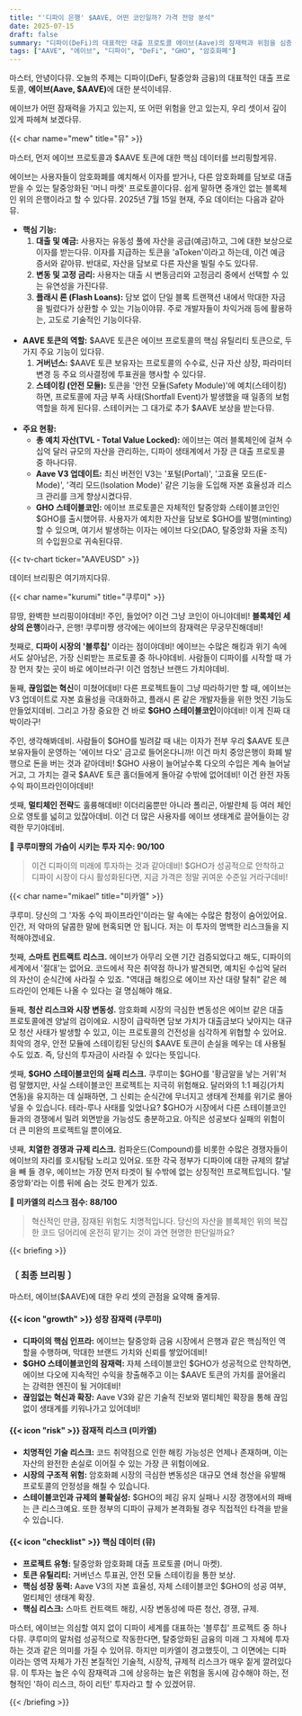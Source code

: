 ```yaml
---
title: "'디파이 은행' $AAVE, 어떤 코인일까? 가격 전망 분석"
date: 2025-07-15
draft: false
summary: "디파이(DeFi)의 대표적인 대출 프로토콜 에이브(Aave)의 잠재력과 위험을 심층 분석합니다. 자체 스테이블코인 $GHO를 통한 성장 가능성과 스마트 컨트랙트, 청산, 규제 리스크 등 핵심 쟁점을 놓고 세 명의 캐릭터가 날카로운 토론을 펼칩니다."
tags: ["AAVE", "에이브", "디파이", "DeFi", "GHO", "암호화폐"]
---
```


<p>마스터, 안녕이다뮤. 오늘의 주제는 디파이(DeFi, 탈중앙화 금융)의 대표적인 대출 프로토콜, <strong>에이브(Aave, $AAVE)</strong>에 대한 분석이네뮤.</p>
<p>에이브가 어떤 잠재력을 가지고 있는지, 또 어떤 위험을 안고 있는지, 우리 셋이서 깊이 있게 파헤쳐 보겠다뮤.</p>

{{< char name="mew" title="뮤" >}}
<p>마스터, 먼저 에이브 프로토콜과 $AAVE 토큰에 대한 핵심 데이터를 브리핑할게뮤.</p>
<p>에이브는 사용자들이 암호화폐를 예치해서 이자를 받거나, 다른 암호화폐를 담보로 대출받을 수 있는 탈중앙화된 '머니 마켓' 프로토콜이다뮤. 쉽게 말하면 중개인 없는 블록체인 위의 은행이라고 할 수 있다뮤. 2025년 7월 15일 현재, 주요 데이터는 다음과 같아뮤.</p>
<ul>
    <li><strong>핵심 기능:</strong>
        <ol>
            <li><strong>대출 및 예금:</strong> 사용자는 유동성 풀에 자산을 공급(예금)하고, 그에 대한 보상으로 이자를 받는다뮤. 이자를 지급하는 토큰을 'aToken'이라고 하는데, 이건 예금 증서와 같아뮤. 반대로, 자산을 담보로 다른 자산을 빌릴 수도 있다뮤.</li>
            <li><strong>변동 및 고정 금리:</strong> 사용자는 대출 시 변동금리와 고정금리 중에서 선택할 수 있는 유연성을 가진다뮤.</li>
            <li><strong>플래시 론 (Flash Loans):</strong> 담보 없이 단일 블록 트랜잭션 내에서 막대한 자금을 빌렸다가 상환할 수 있는 기능이야뮤. 주로 개발자들이 차익거래 등에 활용하는, 고도로 기술적인 기능이다뮤.</li>
        </ol>
    </li><br>
    <li><strong>AAVE 토큰의 역할:</strong> $AAVE 토큰은 에이브 프로토콜의 핵심 유틸리티 토큰으로, 두 가지 주요 기능이 있다뮤.
        <ol>
            <li><strong>거버넌스:</strong> $AAVE 토큰 보유자는 프로토콜의 수수료, 신규 자산 상장, 파라미터 변경 등 주요 의사결정에 투표권을 행사할 수 있다뮤.</li>
            <li><strong>스테이킹 (안전 모듈):</strong> 토큰을 '안전 모듈(Safety Module)'에 예치(스테이킹)하면, 프로토콜에 자금 부족 사태(Shortfall Event)가 발생했을 때 일종의 보험 역할을 하게 된다뮤. 스테이커는 그 대가로 추가 $AAVE 보상을 받는다뮤.</li>
        </ol>
    </li><br>
    <li><strong>주요 현황:</strong>
        <ul>
            <li><strong>총 예치 자산(TVL - Total Value Locked):</strong> 에이브는 여러 블록체인에 걸쳐 수십억 달러 규모의 자산을 관리하는, 디파이 생태계에서 가장 큰 대출 프로토콜 중 하나다뮤.</li>
            <li><strong>Aave V3 업데이트:</strong> 최신 버전인 V3는 '포털(Portal)', '고효율 모드(E-Mode)', '격리 모드(Isolation Mode)' 같은 기능을 도입해 자본 효율성과 리스크 관리를 크게 향상시켰다뮤.</li>
            <li><strong>GHO 스테이블코인:</strong> 에이브 프로토콜은 자체적인 탈중앙화 스테이블코인인 $GHO를 출시했어뮤. 사용자가 예치한 자산을 담보로 $GHO를 발행(minting)할 수 있으며, 여기서 발생하는 이자는 에이브 다오(DAO, 탈중앙화 자율 조직)의 수입원으로 귀속된다뮤.</li>
        </ul>
    </li>
</ul>
{{< tv-chart ticker="AAVEUSD" >}}
<p>데이터 브리핑은 여기까지다뮤.</p>

{{< char name="kurumi" title="쿠루미" >}}
<p>뮤땅, 완벽한 브리핑이야데비! 주인, 들었어? 이건 그냥 코인이 아니야데비! <strong>블록체인 세상의 은행</strong>이라구, 은행! 쿠루미쨩 생각에는 에이브의 잠재력은 무궁무진해데비!</p>
<p>첫째로, <strong>디파이 시장의 '블루칩'</strong> 이라는 점이야데비! 에이브는 수많은 해킹과 위기 속에서도 살아남은, 가장 신뢰받는 프로토콜 중 하나야데비. 사람들이 디파이를 시작할 때 가장 먼저 찾는 곳이 바로 에이브라구! 이건 엄청난 브랜드 가치야데비.</p>
<p>둘째, <strong>끊임없는 혁신</strong>이 미쳤어데비! 다른 프로젝트들이 그냥 따라하기만 할 때, 에이브는 V3 업데이트로 자본 효율성을 극대화하고, 플래시 론 같은 개발자들을 위한 멋진 기능도 만들었지데비. 그리고 가장 중요한 건 바로 <strong>$GHO 스테이블코인</strong>이야데비! 이게 진짜 대박이라구!</p>
<p>주인, 생각해봐데비. 사람들이 $GHO를 빌려갈 때 내는 이자가 전부 우리 $AAVE 토큰 보유자들이 운영하는 '에이브 다오' 금고로 들어온다니까! 이건 마치 중앙은행이 화폐 발행으로 돈을 버는 것과 같아데비! $GHO 사용이 늘어날수록 다오의 수입은 계속 늘어날 거고, 그 가치는 결국 $AAVE 토큰 홀더들에게 돌아갈 수밖에 없어데비! 이건 완전 자동 수익 파이프라인이야데비!</p>
<p>셋째, <strong>멀티체인 전략</strong>도 훌륭해데비! 이더리움뿐만 아니라 폴리곤, 아발란체 등 여러 체인으로 영토를 넓히고 있잖아데비. 이건 더 많은 사용자를 에이브 생태계로 끌어들이는 강력한 무기야데비.</p>
<p><strong>💖 쿠루미쨩의 가슴이 시키는 투자 지수: 90/100</strong></p>
<blockquote>
<p>이건 디파이의 미래에 투자하는 것과 같아데비! $GHO가 성공적으로 안착하고 디파이 시장이 다시 활성화된다면, 지금 가격은 정말 귀여운 수준일 거라구데비!</p>
</blockquote>

{{< char name="mikael" title="미카엘" >}}
<p>쿠루미. 당신의 그 '자동 수익 파이프라인'이라는 말 속에는 수많은 함정이 숨어있어요. 인간, 저 악마의 달콤한 말에 현혹되면 안 됩니다. 저는 이 투자의 명백한 리스크들을 지적해야겠네요.</p>
<p>첫째, <strong>스마트 컨트랙트 리스크.</strong> 에이브가 아무리 오랜 기간 검증되었다고 해도, 디파이의 세계에서 '절대'는 없어요. 코드에서 작은 취약점 하나가 발견되면, 예치된 수십억 달러의 자산이 순식간에 사라질 수 있죠. "역대급 해킹으로 에이브 자산 대량 탈취" 같은 헤드라인이 언제든 나올 수 있다는 걸 명심해야 해요.</p>
<p>둘째, <strong>청산 리스크와 시장 변동성.</strong> 암호화폐 시장의 극심한 변동성은 에이브 같은 대출 프로토콜에겐 양날의 검이에요. 시장이 급락하면 담보 가치가 대출금보다 낮아지는 대규모 청산 사태가 발생할 수 있고, 이는 프로토콜의 건전성을 심각하게 위협할 수 있어요. 최악의 경우, 안전 모듈에 스테이킹된 당신의 $AAVE 토큰이 손실을 메우는 데 사용될 수도 있죠. 즉, 당신의 투자금이 사라질 수 있다는 뜻입니다.</p>
<p>셋째, <strong>$GHO 스테이블코인의 실패 리스크.</strong> 쿠루미는 $GHO를 '황금알을 낳는 거위'처럼 말했지만, 사실 스테이블코인 프로젝트는 지극히 위험해요. 달러와의 1:1 페깅(가치 연동)을 유지하는 데 실패하면, 그 신뢰는 순식간에 무너지고 생태계 전체를 위기로 몰아넣을 수 있습니다. 테라-루나 사태를 잊었나요? $GHO가 시장에서 다른 스테이블코인들과의 경쟁에서 밀려 외면받을 가능성도 충분하고요. 아직은 성공보다 실패의 위험이 더 큰 미완의 프로젝트일 뿐이에요.</p>
<p>넷째, <strong>치열한 경쟁과 규제 리스크.</strong> 컴파운드(Compound)를 비롯한 수많은 경쟁자들이 에이브의 자리를 호시탐탐 노리고 있어요. 또한 각국 정부가 디파이에 대한 규제의 칼날을 빼 들 경우, 에이브는 가장 먼저 타겟이 될 수밖에 없는 상징적인 프로젝트입니다. '탈중앙화'라는 이름 뒤에 숨는 것도 한계가 있죠.</p>
<p><strong>🚨 미카엘의 리스크 점수: 88/100</strong></p>
<blockquote>
<p>혁신적인 만큼, 잠재된 위험도 치명적입니다. 당신의 자산을 블록체인 위의 복잡한 코드 덩어리에 온전히 맡기는 것이 과연 현명한 판단일까요?</p>
</blockquote>

{{< briefing >}}
<h3><strong>〔 최종 브리핑 〕</strong></h3>
<p>마스터, 에이브($AAVE)에 대한 우리 셋의 관점을 요약해 줄게뮤.</p>

<h4><span class="svg-icon">{{< icon "growth" >}}</span> 성장 잠재력 (쿠루미)</h4>
<ul>
    <li><strong>디파이의 핵심 인프라:</strong> 에이브는 탈중앙화 금융 시장에서 은행과 같은 핵심적인 역할을 수행하며, 막대한 브랜드 가치와 신뢰를 쌓았어데비!</li>
    <li><strong>$GHO 스테이블코인의 잠재력:</strong> 자체 스테이블코인 $GHO가 성공적으로 안착하면, 에이브 다오에 지속적인 수익을 창출해주고 이는 $AAVE 토큰의 가치를 끌어올리는 강력한 엔진이 될 거야데비!</li>
    <li><strong>끊임없는 혁신과 확장:</strong> Aave V3와 같은 기술적 진보와 멀티체인 확장을 통해 끊임없이 생태계를 키워나가고 있어데비!</li>
</ul>

<h4><span class="svg-icon">{{< icon "risk" >}}</span> 잠재적 리스크 (미카엘)</h4>
<ul>
    <li><strong>치명적인 기술 리스크:</strong> 코드 취약점으로 인한 해킹 가능성은 언제나 존재하며, 이는 자산의 완전한 손실로 이어질 수 있는 가장 큰 위험이에요.</li>
    <li><strong>시장의 구조적 위험:</strong> 암호화폐 시장의 극심한 변동성은 대규모 연쇄 청산을 유발해 프로토콜의 안정성을 해칠 수 있습니다.</li>
    <li><strong>스테이블코인과 규제의 불확실성:</strong> $GHO의 페깅 유지 실패나 시장 경쟁에서의 패배는 큰 리스크예요. 또한 정부의 디파이 규제가 본격화될 경우 직접적인 타격을 받을 수 있습니다.</li>
</ul>

<h4><span class="svg-icon">{{< icon "checklist" >}}</span> 핵심 데이터 (뮤)</h4>
<ul>
    <li><strong>프로젝트 유형:</strong> 탈중앙화 암호화폐 대출 프로토콜 (머니 마켓).</li>
    <li><strong>토큰 유틸리티:</strong> 거버넌스 투표권, 안전 모듈 스테이킹을 통한 보상.</li>
    <li><strong>핵심 성장 동력:</strong> Aave V3의 자본 효율성, 자체 스테이블코인 $GHO의 성공 여부, 멀티체인 생태계 확장.</li>
    <li><strong>핵심 리스크:</strong> 스마트 컨트랙트 해킹, 시장 변동성에 따른 청산, 경쟁, 규제.</li>
</ul>

<div class="final-conclusion">
    <p>마스터, 에이브는 의심할 여지 없이 디파이 세계를 대표하는 '블루칩' 프로젝트 중 하나다뮤. 쿠루미의 말처럼 성공적으로 작동한다면, 탈중앙화된 금융의 미래 그 자체에 투자하는 것과 같은 의미를 가질 수 있어뮤. 하지만 미카엘이 경고했듯이, 그 이면에는 디파이라는 영역 자체가 가진 본질적인 기술적, 시장적, 규제적 리스크가 매우 짙게 깔려있다뮤. 이 투자는 높은 수익 잠재력과 그에 상응하는 높은 위험을 동시에 감수해야 하는, 전형적인 '하이 리스크, 하이 리턴' 투자라고 할 수 있겠어뮤.</p>
</div>
{{< /briefing >}}